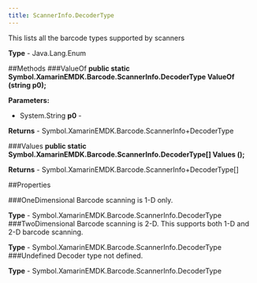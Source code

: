```yaml
---
title: ScannerInfo.DecoderType
---
```

This lists all the barcode types supported by scanners

**Type** - Java.Lang.Enum

##Methods
###ValueOf
**public static Symbol.XamarinEMDK.Barcode.ScannerInfo.DecoderType ValueOf (string p0);**


        

**Parameters:** 

* System.String **p0** - 
        

**Returns** - Symbol.XamarinEMDK.Barcode.ScannerInfo+DecoderType

###Values
**public static Symbol.XamarinEMDK.Barcode.ScannerInfo.DecoderType[] Values ();**


        


**Returns** - Symbol.XamarinEMDK.Barcode.ScannerInfo+DecoderType[]

##Properties

###OneDimensional
Barcode scanning is 1-D only.

**Type** - Symbol.XamarinEMDK.Barcode.ScannerInfo.DecoderType
###TwoDimensional
Barcode scanning is 2-D. This supports both 1-D and 2-D barcode scanning.

**Type** - Symbol.XamarinEMDK.Barcode.ScannerInfo.DecoderType
###Undefined
Decoder type not defined.

**Type** - Symbol.XamarinEMDK.Barcode.ScannerInfo.DecoderType



